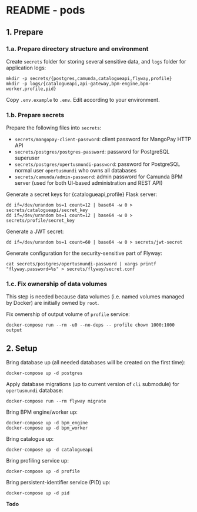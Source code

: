 # README - pods

## 1. Prepare 

### 1.a. Prepare directory structure and environment

Create `secrets` folder for storing several sensitive data, and `logs` folder for application logs:

    mkdir -p secrets/{postgres,camunda,catalogueapi,flyway,profile}
    mkdir -p logs/{catalogueapi,api-gateway,bpm-engine,bpm-worker,profile,pid}

Copy `.env.example` to `.env`. Edit according to your environment.

### 1.b. Prepare secrets

Prepare the following files into `secrets`:

   * `secrets/mangopay-client-password`: client password for MangoPay HTTP API 
   * `secrets/postgres/postgres-password`: password for PostgreSQL superuser
   * `secrets/postgres/opertusmundi-password`: password for PostgreSQL normal user `opertusmundi` who owns all databases
   * `secrets/camunda/admin-password`: admin password for Camunda BPM server (used for both UI-based administration and REST API)

Generate a secret keys for {catalogueapi,profile} Flask server:

    dd if=/dev/urandom bs=1 count=12 | base64 -w 0 > secrets/catalogueapi/secret_key    
    dd if=/dev/urandom bs=1 count=12 | base64 -w 0 > secrets/profile/secret_key    

Generate a JWT secret:

    dd if=/dev/urandom bs=1 count=60 | base64 -w 0 > secrets/jwt-secret

Generate configuration for the security-sensitive part of Flyway:

    cat secrets/postgres/opertusmundi-password | xargs printf "flyway.password=%s" > secrets/flyway/secret.conf

### 1.c. Fix ownership of data volumes

This step is needed because data volumes (i.e. named volumes managed by Docker) are initially owned by `root`. 

Fix ownership of output volume of `profile` service:

    docker-compose run --rm -u0 --no-deps -- profile chown 1000:1000 output

## 2. Setup

Bring database up (all needed databases will be created on the first time):

    docker-compose up -d postgres

Apply database migrations (up to current version of `cli` submodule) for `opertusmundi` database:

    docker-compose run --rm flyway migrate

Bring BPM engine/worker up:

    docker-compose up -d bpm_engine 
    docker-compose up -d bpm_worker 

Bring catalogue up:

    docker-compose up -d catalogueapi 

Bring profiling service up:
    
    docker-compose up -d profile

Bring persistent-identifier service (PID) up:

    docker-compose up -d pid
    

__Todo__
